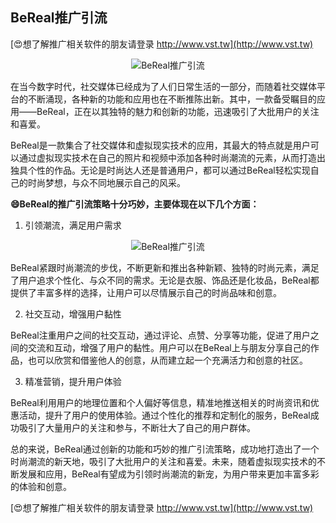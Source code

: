 ## **BeReal推广引流**

[😍想了解推广相关软件的朋友请登录 http://www.vst.tw](http://www.vst.tw)

 <center><img src="https://vst.tw/MP4/tuiguang/png/0.png" alt="BeReal推广引流"></center>

在当今数字时代，社交媒体已经成为了人们日常生活的一部分，而随着社交媒体平台的不断涌现，各种新的功能和应用也在不断推陈出新。其中，一款备受瞩目的应用——BeReal，正在以其独特的魅力和创新的功能，迅速吸引了大批用户的关注和喜爱。

BeReal是一款集合了社交媒体和虚拟现实技术的应用，其最大的特点就是用户可以通过虚拟现实技术在自己的照片和视频中添加各种时尚潮流的元素，从而打造出独具个性的作品。无论是时尚达人还是普通用户，都可以通过BeReal轻松实现自己的时尚梦想，与众不同地展示自己的风采。

**😄BeReal的推广引流策略十分巧妙，主要体现在以下几个方面：**

1. 引领潮流，满足用户需求

 <center><img src="https://vst.tw/MP4/tuiguang/png/7.png" alt="BeReal推广引流"></center>

BeReal紧跟时尚潮流的步伐，不断更新和推出各种新颖、独特的时尚元素，满足了用户追求个性化、与众不同的需求。无论是衣服、饰品还是化妆品，BeReal都提供了丰富多样的选择，让用户可以尽情展示自己的时尚品味和创意。

2. 社交互动，增强用户黏性

BeReal注重用户之间的社交互动，通过评论、点赞、分享等功能，促进了用户之间的交流和互动，增强了用户的黏性。用户可以在BeReal上与朋友分享自己的作品，也可以欣赏和借鉴他人的创意，从而建立起一个充满活力和创意的社区。

3. 精准营销，提升用户体验

BeReal利用用户的地理位置和个人偏好等信息，精准地推送相关的时尚资讯和优惠活动，提升了用户的使用体验。通过个性化的推荐和定制化的服务，BeReal成功吸引了大量用户的关注和参与，不断壮大了自己的用户群体。

总的来说，BeReal通过创新的功能和巧妙的推广引流策略，成功地打造出了一个时尚潮流的新天地，吸引了大批用户的关注和喜爱。未来，随着虚拟现实技术的不断发展和应用，BeReal有望成为引领时尚潮流的新宠，为用户带来更加丰富多彩的体验和创意。

[😍想了解推广相关软件的朋友请登录 http://www.vst.tw](http://www.vst.tw)



